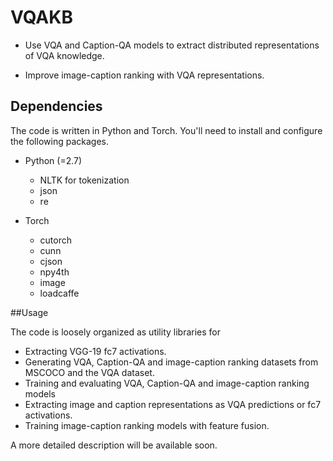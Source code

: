 # VQAKB

* Use VQA and Caption-QA models to extract distributed representations of VQA knowledge.

* Improve image-caption ranking with VQA representations.

## Dependencies

The code is written in Python and Torch. You'll need to install and configure the following packages.

* Python (=2.7)
	* NLTK for tokenization
	* json
	* re

* Torch
	* cutorch
	* cunn
	* cjson
	* npy4th
	* image
	* loadcaffe

##Usage

The code is loosely organized as utility libraries for 

* Extracting VGG-19 fc7 activations. 
* Generating VQA, Caption-QA and image-caption ranking datasets from MSCOCO and the VQA dataset.
* Training and evaluating VQA, Caption-QA and image-caption ranking models
* Extracting image and caption representations as VQA predictions or fc7 activations.
* Training image-caption ranking models with feature fusion.

A more detailed description will be available soon. 